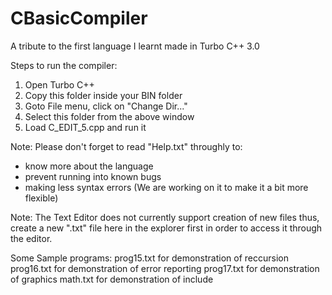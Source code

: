 # CBasicCompiler
A tribute to the first language I learnt made in Turbo C++ 3.0

Steps to run the compiler:
1) Open Turbo C++
2) Copy this folder inside your BIN folder
3) Goto File menu, click on "Change Dir..."
4) Select this folder from the above window
5) Load C_EDIT_5.cpp and run it


Note: Please don't forget to read "Help.txt" throughly to:
- know more about the language
- prevent running into known bugs
- making less syntax errors (We are working on it to make it a bit more
flexible)

Note: The Text Editor does not currently support creation of new files
thus, create a new ".txt" file here in the explorer first in order to
access it through the editor.

Some Sample programs:
prog15.txt for demonstration of reccursion
prog16.txt for demonstration of error reporting
prog17.txt for demonstration of graphics
math.txt for demonstration of include

